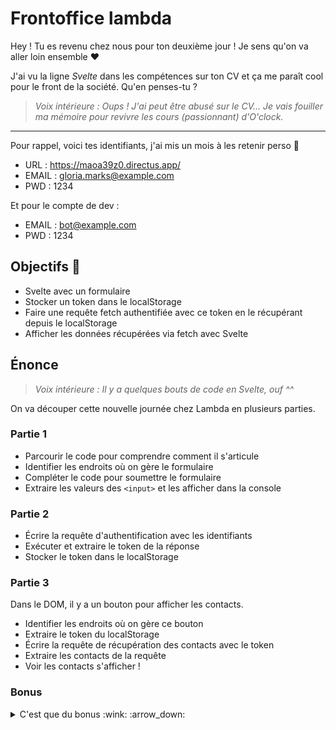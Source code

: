 # Frontoffice lambda 

Hey ! Tu es revenu chez nous pour ton deuxième jour ! Je sens qu'on va aller loin ensemble :heart:

J'ai vu la ligne _Svelte_ dans les compétences sur ton CV et ça me paraît cool pour le front de la société. Qu'en penses-tu ?

> *Voix intérieure : Oups ! J'ai peut être abusé sur le CV... Je vais fouiller ma mémoire pour revivre les cours (passionnant) d'O'clock.*

---

Pour rappel, voici tes identifiants, j'ai mis un mois à les retenir perso 😬
- URL : https://maoa39z0.directus.app/
- EMAIL : gloria.marks@example.com
- PWD : 1234

Et pour le compte de dev :
- EMAIL : bot@example.com
- PWD : 1234


## Objectifs 🎯

* Svelte avec un formulaire
* Stocker un token dans le localStorage
* Faire une requête fetch authentifiée avec ce token en le récupérant depuis le localStorage
* Afficher les données récupérées via fetch avec Svelte

## Énonce

> *Voix intérieure : Il y a quelques bouts de code en Svelte, ouf ^^*

On va découper cette nouvelle journée chez Lambda en plusieurs parties.

### Partie 1

* Parcourir le code pour comprendre comment il s'articule
* Identifier les endroits où on gère le formulaire
* Compléter le code pour soumettre le formulaire
* Extraire les valeurs des `<input>` et les afficher dans la console

### Partie 2

* Écrire la requête d'authentification avec les identifiants
* Exécuter et extraire le token de la réponse
* Stocker le token dans le localStorage

### Partie 3

Dans le DOM, il y a un bouton pour afficher les contacts.

* Identifier les endroits où on gère ce bouton
* Extraire le token du localStorage
* Écrire la requête de récupération des contacts avec le token
* Extraire les contacts de la requête
* Voir les contacts s'afficher !

### Bonus 

<details><summary>C'est que du bonus :wink: :arrow_down:</summary>

---

Bon tu as bien bossé ! Si tu veux voir cette partie pour ton troisième jour, tu peux. Mais il faut me promettre de revenir :D 

> *Voix intérieure : Mais pourquoi il croit que je ne vais pas revenir... Que cache cette société ?!? Au pire, tant que je gagne en XP... Bon repos ou code ?*

* Identifier la partie de code qui gère l'affichage des contacts
* Afficher les contacts de façon détaillée avec le composant `DetailledContact`

### Méga bonus

<details><summary>:warning: Attention ça va piquer ! :arrow_down:</summary>

---

Tu sens que Svelte te parle et tu veux aller plus loin ?  
Le but va être de charger directement la liste des contacts après la réception du token.  
Puis dans un second temps, afficher directement la liste si on a déjà le token !

#### #1 Faire remonter l'événement de soumission à App.svelte

Tu vas avoir besoin d'un peu d'aide pour faire ça, regarde [l'exemple sur le site de Svelte](https://svelte.dev/tutorial/component-bindings)

Il y aura un peu de code à mettre dans le composant `Form.svelte` et un peu aussi dans `App.svelte`

Pour vérifier que le submit remonte à `App`, ajoute juste un `console.log` pour l'instant.

Ensuite va voir [l'exemple pour accéder aux méthodes d'un composant](https://svelte.dev/tutorial/component-this)

#### #2 Déclencher la récupération des contacts au chargement de la page

Là aussi tu vas avoir besoin d'aide ^^ [exemple pour le lancement direct au chargement de la page](https://svelte.dev/tutorial/onmount)

Tout va se passer au niveau de `App.svelte`. Si tu as un token dans le localStorage, alors il faut charger les contacts.
  
</details>
  
</details>
